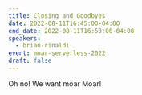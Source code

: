 ```yaml
---
title: Closing and Goodbyes
date: 2022-08-11T16:45:00-04:00
end_date: 2022-08-11T16:50:00-04:00
speakers:
  - brian-rinaldi
event: moar-serverless-2022
draft: false
---
```


Oh no! We want moar Moar!

